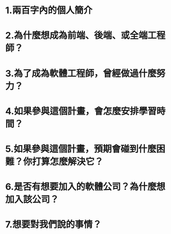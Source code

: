 <!DOCTYPE html>
<html>
<head>
<meta charset="UTF-8" />
  <title>申請說明</title>
</head>
<body>
  <div id="introduction">
    <H1>1.兩百字內的個人簡介</H1>
  </div>
  <div id="kind">
    <H1>2.為什麼想成為前端、後端、或全端工程師？</H1>
  </div>
    <div id="befor">
   <H1>3.為了成為軟體工程師，曾經做過什麼努力？</H1>
  </div>
    <div id="how_time">
  <H1>4.如果參與這個計畫，會怎麼安排學習時間？</H1>
  </div>
    <div id="how_to_do">
  <H1>5.如果參與這個計畫，預期會碰到什麼困難？你打算怎麼解決它？</H1>
  </div>
    <div id="join">
      <H1>6.是否有想要加入的軟體公司？為什麼想加入該公司？</H1>
  </div>
    <div id="other_to_say">
      <H1>7.想要對我們說的事情？</H1>
  </div>
</body>
</html>  
